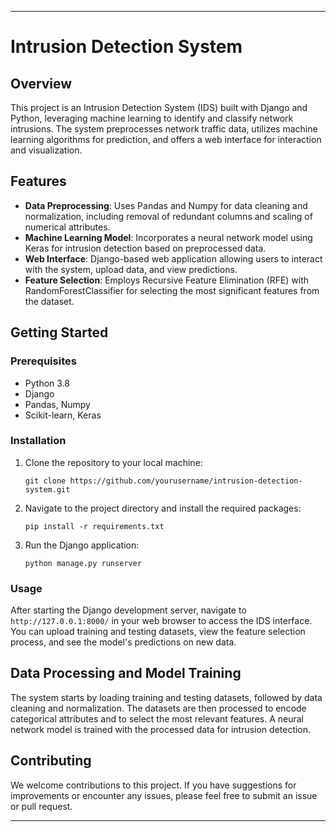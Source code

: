
---

# Intrusion Detection System

## Overview

This project is an Intrusion Detection System (IDS) built with Django and Python, leveraging machine learning to identify and classify network intrusions. The system preprocesses network traffic data, utilizes machine learning algorithms for prediction, and offers a web interface for interaction and visualization.

## Features

- **Data Preprocessing**: Uses Pandas and Numpy for data cleaning and normalization, including removal of redundant columns and scaling of numerical attributes.
- **Machine Learning Model**: Incorporates a neural network model using Keras for intrusion detection based on preprocessed data.
- **Web Interface**: Django-based web application allowing users to interact with the system, upload data, and view predictions.
- **Feature Selection**: Employs Recursive Feature Elimination (RFE) with RandomForestClassifier for selecting the most significant features from the dataset.

## Getting Started

### Prerequisites

- Python 3.8
- Django
- Pandas, Numpy
- Scikit-learn, Keras

### Installation

1. Clone the repository to your local machine:
   ```
   git clone https://github.com/yourusername/intrusion-detection-system.git
   ```
2. Navigate to the project directory and install the required packages:
   ```
   pip install -r requirements.txt
   ```
3. Run the Django application:
   ```
   python manage.py runserver
   ```

### Usage

After starting the Django development server, navigate to `http://127.0.0.1:8000/` in your web browser to access the IDS interface. You can upload training and testing datasets, view the feature selection process, and see the model's predictions on new data.

## Data Processing and Model Training

The system starts by loading training and testing datasets, followed by data cleaning and normalization. The datasets are then processed to encode categorical attributes and to select the most relevant features. A neural network model is trained with the processed data for intrusion detection.

## Contributing

We welcome contributions to this project. If you have suggestions for improvements or encounter any issues, please feel free to submit an issue or pull request.

---
